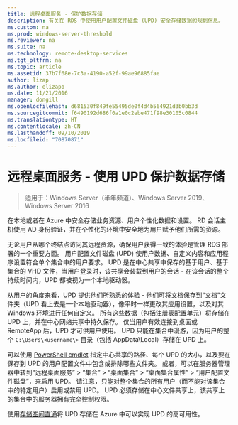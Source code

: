 ```yaml
---
title: 远程桌面服务 - 保护数据存储
description: 有关在 RDS 中使用用户配置文件磁盘 (UPD) 安全存储数据的规划信息。
ms.custom: na
ms.prod: windows-server-threshold
ms.reviewer: na
ms.suite: na
ms.technology: remote-desktop-services
ms.tgt_pltfrm: na
ms.topic: article
ms.assetid: 37b7f68e-7c3a-4190-a52f-99ae96885fae
author: lizap
ms.author: elizapo
ms.date: 11/21/2016
manager: dongill
ms.openlocfilehash: d681530f849fe55495de0f4d4b564921d3b0bb3d
ms.sourcegitcommit: f6490192d686f0a1e0c2ebe471f98e30105c0844
ms.translationtype: HT
ms.contentlocale: zh-CN
ms.lasthandoff: 09/10/2019
ms.locfileid: "70870871"
---
```

# <a name="remote-desktop-services---secure-data-storage-with-upds"></a>远程桌面服务 - 使用 UPD 保护数据存储

>适用于：Windows Server（半年频道）、Windows Server 2019、Windows Server 2016

在本地或者在 Azure 中安全存储业务资源、用户个性化数据和设置。 RD 会话主机使用 AD 身份验证，并在个性化的环境中安全地为用户赋予他们所需的资源。 

无论用户从哪个终结点访问其远程资源，确保用户获得一致的体验是管理 RDS 部署的一个重要方面。 用户配置文件磁盘 (UPD) 使用户数据、自定义内容和应用程序设置符合单个集合中的用户要求。 UPD 是在中心共享中保存的基于用户、基于集合的 VHD 文件，当用户登录时，该共享会装载到用户的会话 - 在该会话的整个持续时间内，UPD 都被视为一个本地驱动器。 

从用户的角度来看，UPD 提供他们所熟悉的体验 - 他们可将文档保存到“文档”文件夹（UPD 看上去是一个本地驱动器），像平时一样更改其应用设置，以及对其 Windows 环境进行任何自定义。 所有这些数据（包括注册表配置单元）将存储在 UPD 上，并在中心网络共享中持久保存。 仅当用户有效连接到桌面或 RemoteApp 后，UPD 才可供用户使用。 UPD 只能在集合中漫游，因为用户的整个 `C:\Users\<username\>` 目录（包括 AppData\Local）存储在 UPD 上。

可以使用 [PowerShell cmdlet](https://technet.microsoft.com/library/jj215443.aspx) 指定中心共享的路径、每个 UPD 的大小，以及要在保存到 UPD 的用户配置文件中包含或排除哪些文件夹。 或者，可以在服务器管理器中转到“远程桌面服务” > “集合” > “桌面集合” > “桌面集合属性” > “用户配置文件磁盘”，来启用 UPD。      请注意，只能对整个集合的所有用户（而不能对该集合中的特定用户）启用或禁用 UPD。 UPD 必须存储在中心文件共享上，该共享上的集合中的服务器拥有完全控制权限。 

使用[存储空间直通](rds-storage-spaces-direct-deployment.md)将 UPD 存储在 Azure 中可以实现 UPD 的高可用性。 
